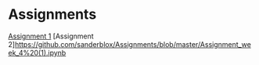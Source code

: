 # Assignments

[Assignment 1](https://github.com/sanderblox/Assignments/blob/master/Assignment_week_2-checkpoint.ipynb)
[Assignment 2]https://github.com/sanderblox/Assignments/blob/master/Assignment_week_4%20(1).ipynb
